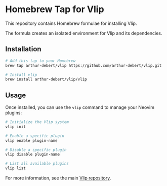 # Homebrew Tap for Vlip

This repository contains Homebrew formulae for installing Vlip.

The formula creates an isolated environment for Vlip and its dependencies.

## Installation

```bash
# Add this tap to your Homebrew
brew tap arthur-debert/vlip https://github.com/arthur-debert/vlip.git

# Install vlip
brew install arthur-debert/vlip/vlip
```

## Usage

Once installed, you can use the `vlip` command to manage your Neovim plugins:

```bash
# Initialize the Vlip system
vlip init

# Enable a specific plugin
vlip enable plugin-name

# Disable a specific plugin
vlip disable plugin-name

# List all available plugins
vlip list
```

For more information, see the main
[Vlip repository](https://github.com/arthur-debert/vlip).
